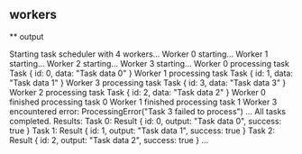 ## workers

\*\* output

Starting task scheduler with 4 workers...
Worker 0 starting...
Worker 1 starting...
Worker 2 starting...
Worker 3 starting...
Worker 0 processing task Task { id: 0, data: "Task data 0" }
Worker 1 processing task Task { id: 1, data: "Task data 1" }
Worker 3 processing task Task { id: 3, data: "Task data 3" }
Worker 2 processing task Task { id: 2, data: "Task data 2" }
Worker 0 finished processing task 0
Worker 1 finished processing task 1
Worker 3 encountered error: ProcessingError("Task 3 failed to process")
...
All tasks completed. Results:
Task 0: Result { id: 0, output: "Task data 0", success: true }
Task 1: Result { id: 1, output: "Task data 1", success: true }
Task 2: Result { id: 2, output: "Task data 2", success: true }
...
